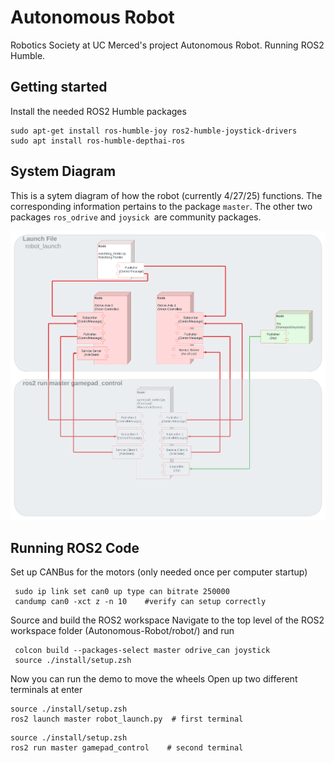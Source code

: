 # Autonomous Robot

Robotics Society at UC Merced's project Autonomous Robot. Running ROS2 Humble.

## Getting started

Install the needed ROS2 Humble packages

```
sudo apt-get install ros-humble-joy ros2-humble-joystick-drivers
sudo apt install ros-humble-depthai-ros
```

## System Diagram

This is a sytem diagram of how the robot (currently 4/27/25) functions. The corresponding information pertains to the package `master`. The other two packages `ros_odrive` and `joysick `are community packages.

 ![ROS2 System Diagram](ros2diagram.png)

## Running ROS2 Code

Set up CANBus for the motors (only needed once per computer startup)

```
 sudo ip link set can0 up type can bitrate 250000
 candump can0 -xct z -n 10    #verify can setup correctly
```

Source and build the ROS2 workspace
Navigate to the top level of the ROS2 workspace folder (Autonomous-Robot/robot/) and run

```
 colcon build --packages-select master odrive_can joystick
 source ./install/setup.zsh
```

Now you can run the demo to move the wheels
Open up two different terminals at enter

```
source ./install/setup.zsh
ros2 launch master robot_launch.py  # first terminal
```

```
source ./install/setup.zsh
ros2 run master gamepad_control    # second terminal
```
